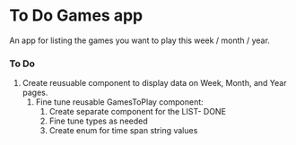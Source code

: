 # To Do Games app

An app for listing the games you want to play this week / month / year.

### To Do

1. Create reusuable component to display data on Week, Month, and Year pages.
   1. Fine tune reusable GamesToPlay component:
      1. Create separate component for the LIST- DONE
      1. Fine tune types as needed
      1. Create enum for time span string values
